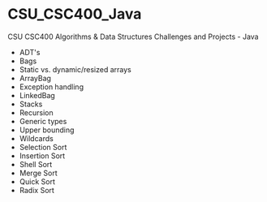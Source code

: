 # CSU_CSC400_Java
CSU CSC400 Algorithms &amp; Data Structures Challenges and Projects - Java

* ADT's
* Bags
* Static vs. dynamic/resized arrays
* ArrayBag
* Exception handling
* LinkedBag
* Stacks
* Recursion
* Generic types
* Upper bounding
* Wildcards
* Selection Sort
* Insertion Sort
* Shell Sort
* Merge Sort
* Quick Sort
* Radix Sort
